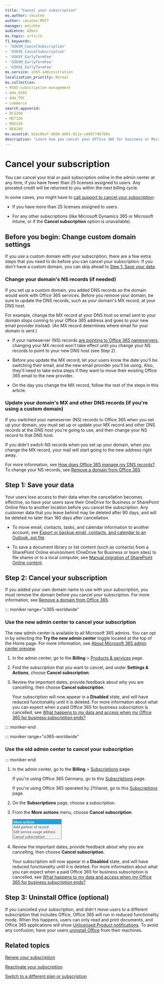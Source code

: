 ```yaml
---
title: "Cancel your subscription"
ms.author: cmcatee
author: cmcatee-MSFT
manager: mnirkhe
audience: Admin
ms.topic: article
f1_keywords:
- 'O365M_CancelSubscription'
- 'O365E_CancelSubscription'
- 'O365P_EarlyTermFee'
- 'O365M_EarlyTermFee'
- 'O365E_EarlyTermFee'
ms.service: o365-administration
localization_priority: Normal
ms.collection: 
- M365-subscription-management
- Adm_O365
- Adm_TOC
- commerce
search.appverid:
- BCS160
- MET150
- MOE150
- BEA160
ms.assetid: b1bc0bef-4608-4601-813a-cdd9f746709a
description: "Learn how you cancel your Office 365 for business or Microsoft 365 trial or paid subscription by using the Microsoft 365 admin center, or calling the Support."
---
```


# Cancel your subscription

You can cancel your trial or paid subscription online in the admin center at any time, if you have fewer than 25 licenses assigned to users. Any prorated credit will be returned to you within the next billing cycle.
  
In some cases, you might have to [call support to cancel your subscription](../contact-support-for-business-products.md):
  
- If you have more than 25 licenses assigned to users.

- For any other subscriptions (like Microsoft Dynamics 365 or Microsoft Intune, or if the **Cancel subscription** option is unavailable). 
  
## Before you begin: Change custom domain settings

If you use a custom domain with your subscription, there are a few extra steps that you need to do before you can cancel your subscription. If you don't have a custom domain, you can skip ahead to [Step 1: Save your data](#step-1-save-your-data).
  
### Change your domain's NS records (if needed)

If you set up a custom domain, you added DNS records so the domain would work with Office 365 services. Before you remove your domain, be sure to update the DNS records, such as your domain's MX record, at your DNS host.
  
For example, change the MX record at your DNS host so email sent to your domain stops coming to your Office 365 address and goes to your new email provider instead. (An MX record determines where email for your domain is sent.)
  
- If your nameserver (NS) records [are pointing to Office 365 nameservers](../setup/add-domain.md), changing your MX record won't take effect until you change your NS records to point to your new DNS host (see Step 2).

- Before you update the MX record, let your users know the date you'll be switching their email, and the new email provider you'll be using. Also, they'll need to take extra steps if they want to move their existing Office 365 email to the new provider.

- On the day you change the MX record, follow the rest of the steps in this article.

### Update your domain's MX and other DNS records (if you're using a custom domain)

If you switched your nameserver (NS) records to Office 365 when you set up your domain, you must set up or update your MX record and other DNS records at the DNS host you're going to use, and then change your NS record to that DNS host.
  
If you didn't switch NS records when you set up your domain, when you change the MX record, your mail will start going to the new address right away.
  
For more information, see [How does Office 365 manage my DNS records?](../setup/domains-faq.md#how-does-office-365-manage-my-dns-records). To change your NS records, see [Remove a domain from Office 365](../get-help-with-domains/remove-a-domain.md).
  
## Step 1: Save your data

Your users lose access to their data when the cancellation becomes effective, so have your users save their OneDrive for Business or SharePoint Online files to another location before you cancel the subscription. Any customer data that you leave behind may be deleted after 90 days, and will be deleted no later than 180 days after cancellation.
  
- To move email, contacts, tasks, and calendar information to another account, see [Export or backup email, contacts, and calendar to an Outlook .pst file](https://support.office.com/article/14252b52-3075-4e9b-be4e-ff9ef1068f91.aspx).

- To save a document library or list content (such as contacts) from a SharePoint Online environment (OneDrive for Business or team sites) to file shares or to a local computer, see [Manual migration of SharePoint Online content](http://support.microsoft.com/kb/2783484).

## Step 2: Cancel your subscription

If you added your own domain name to use with your subscription, you must remove the domain before you cancel your subscription. For more information, see [Remove a domain from Office 365](../get-help-with-domains/remove-a-domain.md).

::: moniker range="o365-worldwide"

### Use the new admin center to cancel your subscription

The new admin center is available to all Microsoft 365 admins. You can opt in by selecting the **Try the new admin center** toggle located at the top of the Home page. For more information, see [About Microsoft 365 admin center preview](../microsoft-365-admin-center-preview.md).

1. In the admin center, go to the **Billing** \> <a href="https://go.microsoft.com/fwlink/p/?linkid=842054" target="_blank">Products & services</a> page.

2. Find the subscription that you want to cancel, and under **Settings & Actions**, choose **Cancel subscription**.

3. Review the important dates, provide feedback about why you are cancelling, then choose **Cancel subscription**.

    Your subscription will now appear in a **Disabled** state, and will have reduced functionality until it is deleted. For more information about what you can expect when a paid Office 365 for business subscription is cancelled, see [What happens to my data and access when my Office 365 for business subscription ends?](what-if-my-subscription-expires.md)

::: moniker-end

::: moniker range="o365-worldwide"
### Use the old admin center to cancel your subscription
::: moniker-end
  
1. In the admin center, go to the **Billing** \> <a href="https://go.microsoft.com/fwlink/p/?linkid=842054" target="_blank">Subscriptions</a> page.

    If you're using Office 365 Germany, go to this <a href="https://go.microsoft.com/fwlink/p/?linkid=847745" target="_blank">Subscriptions</a> page.

    If you're using Office 365 operated by 21Vianet, go to this <a href="https://go.microsoft.com/fwlink/p/?linkid=850626" target="_blank">Subscriptions</a> page.

2. On the **Subscriptions** page, choose a subscription.

3. From the **More actions** menu, choose **Cancel subscription**.

    ![Close up of the More Actions menu.](../media/befa74b7-62c1-42a3-a38e-db76a1c97dba.png)
  
4. Review the important dates, provide feedback about why you are cancelling, then choose **Cancel subscription**.

    Your subscription will now appear in a **Disabled** state, and will have reduced functionality until it is deleted. For more information about what you can expect when a paid Office 365 for business subscription is cancelled, see [What happens to my data and access when my Office 365 for business subscription ends?](what-if-my-subscription-expires.md)

## Step 3: Uninstall Office (optional)

If you cancelled your subscription, and didn't move users to a different subscription that includes Office, Office 365 will run in reduced functionality mode. When this happens, users can only read and print documents, and Office 365 applications will show [Unlicensed Product notifications](https://support.office.com/article/0d23d3c0-c19c-4b2f-9845-5344fedc4380.aspx). To avoid any confusion, have your users [uninstall Office](https://support.office.com/article/9dd49b83-264a-477a-8fcc-2fdf5dbf61d8.aspx) from their machines.
  
## Related topics

[Renew your subscription](renew-your-subscription.md)
  
[Reactivate your subscription](reactivate-your-subscription.md)
  
[Switch to a different plan or subscription](switch-to-a-different-plan.md)